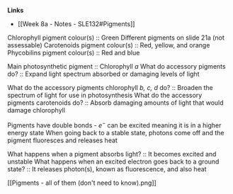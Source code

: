 **Links**
- [[Week 8a - Notes - SLE132#Pigments]]

Chlorophyll pigment colour(s) :: Green
	Different pigments on slide 21a (not assessable)
Carotenoids pigment colour(s) :: Red, yellow, and orange
Phycobilins pigment colour(s) :: Red and blue

Main photosynthetic pigment :: Chlorophyll $a$
What do accessory pigments do? :: Expand light spectrum absorbed or damaging levels of light

What do the accessory pigments chlorophyll *b, c, d* do? :: Broaden the spectrum of light for use in photosynthesis
What do the accessory pigments carotenoids do? :: Absorb damaging amounts of light that would damage chlorophyll

Pigments have double bonds - $e^{-}$ can be excited meaning it is in a higher energy state
	When going back to a stable state, photons come off and the 
	pigment fluoresces and releases heat

What happens when a pigment absorbs light? :: It becomes excited and unstable
What happens when an excited electron goes back to a ground state? :: It releases photon(s), known as fluorescence, and also heat


[[Pigments - all of them (don't need to know).png]]
